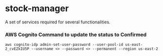 # stock-manager
A set of services required for several functionalities.


### AWS Cognito Command to update the status to Confirmed

```
aws cognito-idp admin-set-user-password --user-pool-id us-east-2_cvEZkIU5P --username <> --password <> --permanent --region us-east-2
